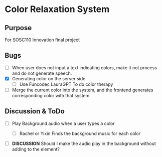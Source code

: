 # Color Relaxation System 

## Purpose


For SOSC110 Innovation final project


## Bugs

- [ ] When user does not input a text indicating colors, make it not process and do not generate speech.
- [x] Generating color on the server side
    - [ ] Use Funcodec LauraGPT To do color therapy
- [ ] Merge the current color into the system, and the frontend generates corresponding color with that system.

## Discussion & ToDo 

- [ ] Play Background audio when a user types a color
    - [ ] Rachel or Yixin Finds the background music for each color
- [ ] __DISCUSSION__ Should I make the audio play in the background without adding to the element?

